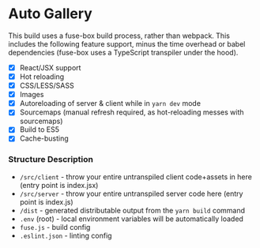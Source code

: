 # Auto Gallery

This build uses a fuse-box build process, rather than webpack.  This includes the following feature support, minus the time overhead or babel dependencies (fuse-box uses a TypeScript transpiler under the hood).
- [x] React/JSX support
- [x] Hot reloading
- [x] CSS/LESS/SASS
- [x] Images
- [x] Autoreloading of server & client while in `yarn dev` mode
- [x] Sourcemaps (manual refresh required, as hot-reloading messes with sourcemaps)
- [x] Build to ES5
- [x] Cache-busting

### Structure Description
- `/src/client` - throw your entire untranspiled client code+assets in here (entry point is index.jsx)
- `/src/server` - throw your entire untranspiled server code here (entry point is index.js)
- `/dist` - generated distributable output from the `yarn build` command
- `.env` (root) - local environment variables will be automatically loaded
- `fuse.js` - build config
- `.eslint.json` - linting config

